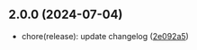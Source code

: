 ## 2.0.0 (2024-07-04)

* chore(release): update changelog ([2e092a5](https://github.com/diskcloud/service/commit/2e092a5))




